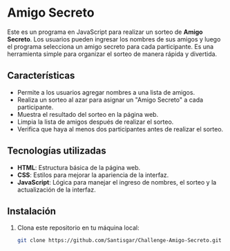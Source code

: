 # Amigo Secreto

Este es un programa en JavaScript para realizar un sorteo de **Amigo Secreto**. Los usuarios pueden ingresar los nombres de sus amigos y luego el programa selecciona un amigo secreto para cada participante. Es una herramienta simple para organizar el sorteo de manera rápida y divertida.

## Características

- Permite a los usuarios agregar nombres a una lista de amigos.
- Realiza un sorteo al azar para asignar un "Amigo Secreto" a cada participante.
- Muestra el resultado del sorteo en la página web.
- Limpia la lista de amigos después de realizar el sorteo.
- Verifica que haya al menos dos participantes antes de realizar el sorteo.

## Tecnologías utilizadas

- **HTML**: Estructura básica de la página web.
- **CSS**: Estilos para mejorar la apariencia de la interfaz.
- **JavaScript**: Lógica para manejar el ingreso de nombres, el sorteo y la actualización de la interfaz.

## Instalación

1. Clona este repositorio en tu máquina local:
   ```bash
   git clone https://github.com/Santisgar/Challenge-Amigo-Secreto.git
